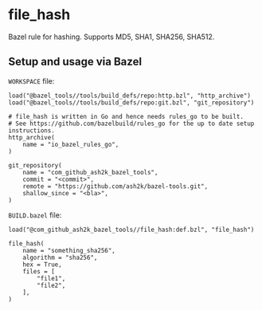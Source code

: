 # file_hash

Bazel rule for hashing. Supports MD5, SHA1, SHA256, SHA512.

## Setup and usage via Bazel

`WORKSPACE` file:

```bzl
load("@bazel_tools//tools/build_defs/repo:http.bzl", "http_archive")
load("@bazel_tools//tools/build_defs/repo:git.bzl", "git_repository")

# file_hash is written in Go and hence needs rules_go to be built.
# See https://github.com/bazelbuild/rules_go for the up to date setup instructions.
http_archive(
    name = "io_bazel_rules_go",
)

git_repository(
    name = "com_github_ash2k_bazel_tools",
    commit = "<commit>",
    remote = "https://github.com/ash2k/bazel-tools.git",
    shallow_since = "<bla>",
)
```

`BUILD.bazel` file:

```bzl
load("@com_github_ash2k_bazel_tools//file_hash:def.bzl", "file_hash")

file_hash(
    name = "something_sha256",
    algorithm = "sha256",
    hex = True,
    files = [
        "file1",
        "file2",
    ],
)
```
